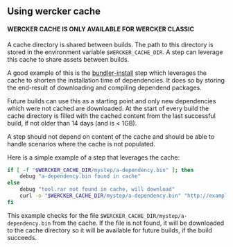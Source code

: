 ## Using wercker cache

#### WERCKER CACHE IS ONLY AVAILABLE FOR WERCKER CLASSIC

A cache directory is shared between builds. The path to this directory is stored
in the environment variable `$WERCKER_CACHE_DIR`. A step can leverage this cache
to share assets between builds.

A good example of this is the
[bundler-install](https://app.wercker.com/#applications/51c829d13179be44780020be/tab/details)
step which leverages the cache to shorten the installation time of dependencies.
It does so by storing the end-result of downloading and compiling dependend packages.

Future builds can use this as a starting point and only new dependencies which
were not cached are downloaded. At the start of every build the cache directory
is filled with the cached content from the last successful build, if not older than 14 days (and is < 1GB).

A step should not depend on content of the cache and should be able to handle
scenarios where the cache is not populated.

Here is a simple example of a step that leverages the cache:

```bash
if [ -f "$WERCKER_CACHE_DIR/mystep/a-dependency.bin" ]; then
    debug "a-dependency.bin found in cache"
else
    debug "tool.rar not found in cache, will download"
    curl -o "$WERCKER_CACHE_DIR/mystep/a-dependency.bin" "http://example.com/a-dependency.bin"
fi
```

This example checks for the file `$WERCKER_CACHE_DIR/mystep/a-dependency.bin`
from the cache. If the file is not found, it will be downloaded to the cache
directory so it will be available for future builds, if the build succeeds.
